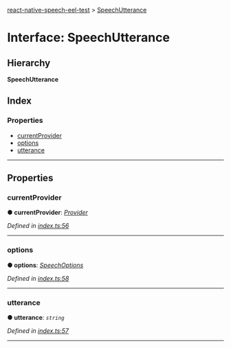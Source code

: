 [react-native-speech-eel-test](../README.md) > [SpeechUtterance](../interfaces/speechutterance.md)

# Interface: SpeechUtterance

## Hierarchy

**SpeechUtterance**

## Index

### Properties

* [currentProvider](speechutterance.md#currentprovider)
* [options](speechutterance.md#options)
* [utterance](speechutterance.md#utterance)

---

## Properties

<a id="currentprovider"></a>

###  currentProvider

**● currentProvider**: *[Provider](../classes/provider.md)*

*Defined in [index.ts:56](https://github.com/ericlewis/react-native-speech/blob/2b63c1d/src/index.ts#L56)*

___
<a id="options"></a>

###  options

**● options**: *[SpeechOptions](speechoptions.md)*

*Defined in [index.ts:58](https://github.com/ericlewis/react-native-speech/blob/2b63c1d/src/index.ts#L58)*

___
<a id="utterance"></a>

###  utterance

**● utterance**: *`string`*

*Defined in [index.ts:57](https://github.com/ericlewis/react-native-speech/blob/2b63c1d/src/index.ts#L57)*

___

